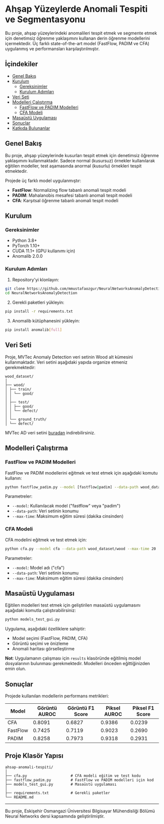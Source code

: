 # Ahşap Yüzeylerde Anomali Tespiti ve Segmentasyonu

Bu proje, ahşap yüzeylerindeki anomalileri tespit etmek ve segmente etmek için denetimsiz öğrenme yaklaşımını kullanan derin öğrenme modellerini içermektedir. Üç farklı state-of-the-art model (FastFlow, PADIM ve CFA) uygulanmış ve performansları karşılaştırılmıştır.

## İçindekiler

- [Genel Bakış](#genel-bakış)
- [Kurulum](#kurulum)
  - [Gereksinimler](#gereksinimler)
  - [Kurulum Adımları](#kurulum-adımları)
- [Veri Seti](#veri-seti)
- [Modelleri Çalıştırma](#modelleri-çalıştırma)
  - [FastFlow ve PADIM Modelleri](#fastflow-ve-padim-modelleri)
  - [CFA Modeli](#cfa-modeli)
- [Masaüstü Uygulaması](#masaüstü-uygulaması)
- [Sonuçlar](#sonuçlar)
- [Katkıda Bulunanlar](#katkıda-bulunanlar)

## Genel Bakış

Bu proje, ahşap yüzeylerinde kusurları tespit etmek için denetimsiz öğrenme yaklaşımını kullanmaktadır. Sadece normal (kusursuz) örnekler kullanılarak eğitilen modeller, test aşamasında anormal (kusurlu) örnekleri tespit etmektedir. 

Projede üç farklı model uygulanmıştır:
- **FastFlow**: Normalizing flow tabanlı anomali tespit modeli
- **PADIM**: Mahalanobis mesafesi tabanlı anomali tespit modeli
- **CFA**: Karşıtsal öğrenme tabanlı anomali tespit modeli

## Kurulum

### Gereksinimler

- Python 3.8+
- PyTorch 1.10+
- CUDA 11.1+ (GPU kullanımı için)
- Anomalib 2.0.0

### Kurulum Adımları

1. Repository'yi klonlayın:
```bash
git clone https://github.com/mmustafaozgur/NeuralNetworksAnomalyDetection.git
cd NeuralNetworksAnomalyDetection
```

2. Gerekli paketleri yükleyin:
```bash
pip install -r requirements.txt
```

3. Anomalib kütüphanesini yükleyin:
```bash
pip install anomalib[full]
```

## Veri Seti

Proje, MVTec Anomaly Detection veri setinin Wood alt kümesini kullanmaktadır. Veri setini aşağıdaki yapıda organize etmeniz gerekmektedir:

```
wood_dataset/
│
├── wood/
│ ├── train/ 
│ │ └── good/ 
│ │
│ ├── test/ 
│ │ ├── good/ 
│ │ └── defect/ 
│ │
│ └── ground_truth/ 
│ └── defect/
```

MVTec AD veri setini [buradan](https://www.mvtec.com/company/research/datasets/mvtec-ad) indirebilirsiniz.

## Modelleri Çalıştırma

### FastFlow ve PADIM Modelleri

FastFlow ve PADIM modellerini eğitmek ve test etmek için aşağıdaki komutu kullanın:

```bash
python fastflow_padim.py --model [fastflow|padim] --data-path wood_dataset/wood --max-time 20
```

Parametreler:
- `--model`: Kullanılacak model ("fastflow" veya "padim")
- `--data-path`: Veri setinin konumu
- `--max-time`: Maksimum eğitim süresi (dakika cinsinden)

### CFA Modeli

CFA modelini eğitmek ve test etmek için:

```bash
python cfa.py --model cfa --data-path wood_dataset/wood --max-time 20
```

Parametreler:
- `--model`: Model adı ("cfa")
- `--data-path`: Veri setinin konumu
- `--max-time`: Maksimum eğitim süresi (dakika cinsinden)

## Masaüstü Uygulaması

Eğitilen modelleri test etmek için geliştirilen masaüstü uygulamasını aşağıdaki komutla çalıştırabilirsiniz:

```bash
python models_test_gui.py
```

Uygulama, aşağıdaki özelliklere sahiptir:
- Model seçimi (FastFlow, PADIM, CFA)
- Görüntü seçimi ve önizleme
- Anomali haritası görselleştirme

**Not**: Uygulamanın çalışması için `results` klasöründe eğitilmiş model dosyalarının bulunması gerekmektedir. Modelleri önceden eğittiğinizden emin olun.

## Sonuçlar

Projede kullanılan modellerin performans metrikleri:

| Model | Görüntü AUROC | Görüntü F1 Score | Piksel AUROC | Piksel F1 Score |
|-------|--------------|-----------------|-------------|----------------|
| CFA   | 0.8091       | 0.6827          | 0.9386      | 0.0239         |
| FastFlow | 0.7425    | 0.7119          | 0.9023      | 0.2690         |
| PADIM | 0.8258       | 0.7973          | 0.9318      | 0.2931         |


## Proje Klasör Yapısı

```
ahsap-anomali-tespiti/
│
├── cfa.py                    # CFA modeli eğitim ve test kodu
├── fastflow_padim.py         # FastFlow ve PADIM modelleri için kod
├── models_test_gui.py        # Masaüstü uygulaması
│
├── requirements.txt          # Gerekli paketler
└── README.md                 
```






---

Bu proje, Eskişehir Osmangazi Üniversitesi Bilgisayar Mühendisliği Bölümü Neural Networks dersi kapsamında geliştirilmiştir.
